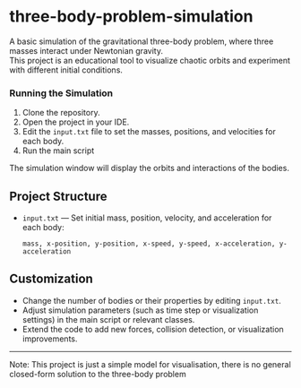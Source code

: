 # three-body-problem-simulation

A basic simulation of the gravitational three-body problem, where three masses interact under Newtonian gravity. <br>
This project is an educational tool to visualize chaotic orbits and experiment with different initial conditions.

### Running the Simulation

1. Clone the repository.
2. Open the project in your IDE.
3. Edit the `input.txt` file to set the masses, positions, and velocities for each body.
4. Run the main script

The simulation window will display the orbits and interactions of the bodies.

## Project Structure

- `input.txt` — Set initial mass, position, velocity, and acceleration for each body:
  
  ```
  mass, x-position, y-position, x-speed, y-speed, x-acceleration, y-acceleration
  ```

## Customization

- Change the number of bodies or their properties by editing `input.txt`.
- Adjust simulation parameters (such as time step or visualization settings) in the main script or relevant classes.
- Extend the code to add new forces, collision detection, or visualization improvements.

---

Note: This project is just a simple model for visualisation, there is no general closed-form solution to the three-body problem
